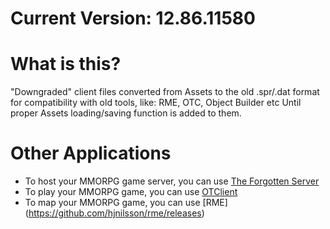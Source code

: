 Current Version: 12.86.11580
=============

What is this?
=============

"Downgraded" client files converted from Assets to the old .spr/.dat format
for compatibility with old tools, like: RME, OTC, Object Builder etc
Until proper Assets loading/saving function is added to them.


Other Applications
==========

* To host your MMORPG game server, you can use [The Forgotten Server](https://github.com/otland/forgottenserver)
* To play your MMORPG game, you can use [OTClient](https://github.com/edubart/otclient)
* To map your MMORPG game, you can use [RME] (https://github.com/hjnilsson/rme/releases)
